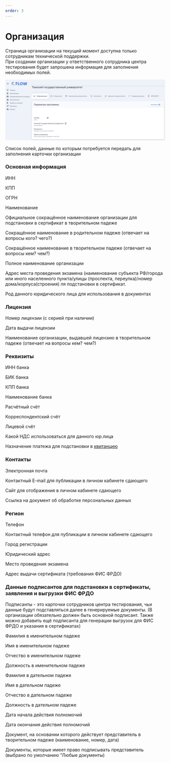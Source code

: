 ```yaml
---
order: 3
---
```


# Организация

Страница организации  на текущий момент доступна только сотрудникам технической поддержки.\
При создании организации у ответственного сотрудника центра тестирования будет запрошена информация для заполнения необходимых полей.

![](<../.gitbook/assets/image (32).png>)

Список полей, данные по которым потребуется передать для заполнения карточки организации

### Основная информация

ИНН

КПП

ОГРН

Наименование

Официальное сокращённое наименование организации для подстановки в сертификат в творительном падеже

Сокращённое наименование в родительном падеже (отвечает на вопросы кого? чего?)

Сокращённое наименование в творительном падеже (отвечает на вопросы кем? чем?)

Полное наименование организации

Адрес места проведения экзамена (наименование субъекта РФ/города или иного населенного пункта/улицы (проспекта, переулка)/номер дома/корпуса(строения) ля подстановки в сертификат.

Род данного юридического лица для использования в документах

### Лицензия

Номер лицензии (с серией при наличии)

Дата выдачи лицензии

Наименование организации, выдавшей лицензию в творительном падеже (отвечает на вопросы кем? чем?)

### Реквизиты

ИНН банка

БИК банка

КПП банка

Наименование банка

Расчётный счёт

Корреспондентский счёт

Лицевой счёт

Какой НДС использоваться для данного юр.лица

Назначение платежа для подстановки в [квитанцию](../voprosy/flow-sposoby-oplaty/kak-raspechatat-kvitanciyu-s-qr-kodom-dlya-oplaty.md)

### Контакты

Электронная почта

Контактный E-mail для публикации в личном кабинете сдающего

Сайт для отображения в личном кабинете сдающего

Ссылка на документ об обработке персональных данных

### Регион

Телефон

Контактный телефон для публикации в личном кабинете сдающего

Город регистрации

Юридический адрес

Место проведения экзамена

Адрес выдачи сертификата (требования ФИС ФРДО)

### Данные подписантов для подстановки в сертификаты, заявления и выгрузки ФИС ФРДО

Подписанты - это карточки сотрудников центра тестирования, чьи данные будут подставляться далее в генерируемые документы. (В организации обязательно должен быть основной подписант. Также можно добавить ещё  подписанта для генерации выгрузок для ФИС ФРДО и указания в сертификатах)

Фамилия в именительном падеже

Имя в именительном падеже

Отчество в именительном падеже

Должность в именительном падеже

Фамилия в дательном падеже

Имя в дательном падеже

Отчество в дательном падеже

Должность в дательном падеже

Дата начала действия полномочий

Дата окончания действия полномочий

Документ, на основании которого действует представитель в творительном падеже (наименование, номер, дата)

Документы, которые имеет право подписывать представитель (выбрано по умолчанию "Любые документы)